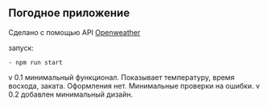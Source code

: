## Погодное приложение

Сделано с помощью API [Openweather](https://openweathermap.org/ "OpenWeatherMap")

запуск:
```
- npm run start
```

v 0.1 минимальный функционал. Показывает температуру, время восхода, заката. Оформления нет. Минимальные проверки на ошибки. 
v 0.2 добавлен минимальный дизайн. 
